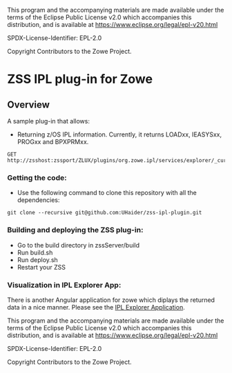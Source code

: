 This program and the accompanying materials are
made available under the terms of the Eclipse Public License v2.0 which accompanies
this distribution, and is available at https://www.eclipse.org/legal/epl-v20.html

SPDX-License-Identifier: EPL-2.0

Copyright Contributors to the Zowe Project.

# ZSS IPL plug-in for Zowe

## Overview

A sample plug-in that allows:
* Returning z/OS IPL information. Currently, it returns LOADxx, IEASYSxx, PROGxx and BPXPRMxx.

```
GET http://zsshost:zssport/ZLUX/plugins/org.zowe.ipl/services/explorer/_current/info
```



### Getting the code:
* Use the following command to clone this repository with all the dependencies:
```
git clone --recursive git@github.com:UHaider/zss-ipl-plugin.git
```

### Building and deploying the ZSS plug-in:
  * Go to the build directory in zssServer/build
  * Run build.sh
  * Run deploy.sh
  * Restart your ZSS

### Visualization in IPL Explorer App:
There is another Angular application for zowe which diplays the returned data in a nice manner. Please see the [IPL Explorer Application](https://github.com/UHaider/ipl-explorer-app "IPL Exlorer App"). 

This program and the accompanying materials are
made available under the terms of the Eclipse Public License v2.0 which accompanies
this distribution, and is available at https://www.eclipse.org/legal/epl-v20.html

SPDX-License-Identifier: EPL-2.0

Copyright Contributors to the Zowe Project.
